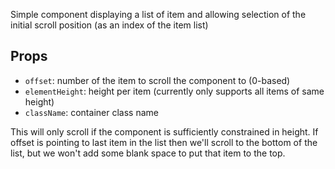 Simple component displaying a list of item and allowing selection of the initial scroll position
(as an index of the item list)

Props
-----

 * `offset`: number of the item to scroll the component to (0-based)
 * `elementHeight`: height per item (currently only supports all items of same height)
 * `className`: container class name

This will only scroll if the component is sufficiently constrained in height.
If offset is pointing to last item in the list then we'll scroll to the bottom of the list, but we won't add some blank space to put that item to the top.
